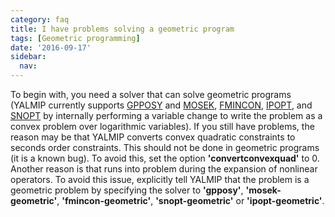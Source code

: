 ```yaml
---
category: faq
title: I have problems solving a geometric program
tags: [Geometric programming]
date: '2016-09-17'
sidebar:
  nav:
---
```


To begin with, you need a solver that can solve geometric programs (YALMIP currently supports [GPPOSY](/solver/gpposy) and [MOSEK](/solver/mosek), [FMINCON](/solver/fmincon), [IPOPT](/solver/ipopt), and [SNOPT](/solver/snopt) by internally performing a variable change to write the problem as a convex problem over logarithmic variables). If you still have problems, the reason may be that YALMIP converts convex quadratic constraints to seconds order constraints. This should not be done in geometric programs (it is a known bug). To avoid this, set the option **'convertconvexquad'** to 0. Another reason is that runs into problem during the expansion of nonlinear operators. To avoid this issue, explicitly tell YALMIP that the problem is a geometric problem by specifying the solver to **'gpposy'**, **'mosek-geometric'**, **'fmincon-geometric'**, **'snopt-geometric'** or **'ipopt-geometric'**.
